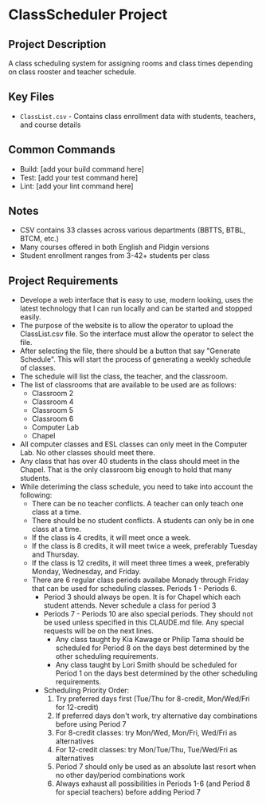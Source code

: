 # ClassScheduler Project

## Project Description
A class scheduling system for assigning rooms and class times depending on class rooster and teacher schedule.

## Key Files
- `ClassList.csv` - Contains class enrollment data with students, teachers, and course details

## Common Commands
- Build: [add your build command here]
- Test: [add your test command here]
- Lint: [add your lint command here]

## Notes
- CSV contains 33 classes across various departments (BBTTS, BTBL, BTCM, etc.)
- Many courses offered in both English and Pidgin versions
- Student enrollment ranges from 3-42+ students per class

## Project Requirements
 - Develope a web interface that is easy to use, modern looking, uses the latest technology that I can run locally and can be started and stopped easily.
 - The purpose of the website is to allow the operator to upload the ClassList.csv file. So the interface must allow the operator to select the file.
 - After selecting the file, there should be a button that say "Generate Schedule". This will start the process of generating a weekly schedule of classes.
 - The schedule will list the class, the teacher, and the classroom.
 - The list of classrooms that are available to be used are as follows:
   - Classroom 2
   - Classroom 4
   - Classroom 5
   - Classroom 6
   - Computer Lab
   - Chapel
 - All computer classes and ESL classes can only meet in the Computer Lab. No other classes should meet there.
 - Any class that has over 40 students in the class should meet in the Chapel. That is the only classroom big enough to hold that many students.
 - While deteriming the class schedule, you need to take into account the following:
	- There can be no teacher conflicts. A teacher can only teach one class at a time.
	- There should be no student conflicts. A students can only be in one class at a time.
	- If the class is 4 credits, it will meet once a week.
	- If the class is 8 credits, it will meet twice a week, preferably Tuesday and Thursday.
	- If the class is 12 credits, it will meet three times a week, preferably Monday, Wednesday, and Friday.
	- There are 6 regular class periods availabe Monady through Friday that can be used for scheduling classes. Periods 1 - Periods 6.
		- Period 3 should always be open. It is for Chapel which each student attends. Never schedule a class for period 3
		- Periods 7 - Periods 10 are also special periods. They should not be used unless specified in this CLAUDE.md file. Any special requests will be on the next lines.
			- Any class taught by Kia Kawage or Philip Tama should be scheduled for Period 8 on the days best determined by the other scheduling requirements.
			- Any class taught by Lori Smith should be scheduled for Period 1 on the days best determined by the other scheduling requirements.
		- Scheduling Priority Order:
			1. Try preferred days first (Tue/Thu for 8-credit, Mon/Wed/Fri for 12-credit)
			2. If preferred days don't work, try alternative day combinations before using Period 7
			3. For 8-credit classes: try Mon/Wed, Mon/Fri, Wed/Fri as alternatives
			4. For 12-credit classes: try Mon/Tue/Thu, Tue/Wed/Fri as alternatives
			5. Period 7 should only be used as an absolute last resort when no other day/period combinations work
			6. Always exhaust all possibilities in Periods 1-6 (and Period 8 for special teachers) before adding Period 7
	
 

   